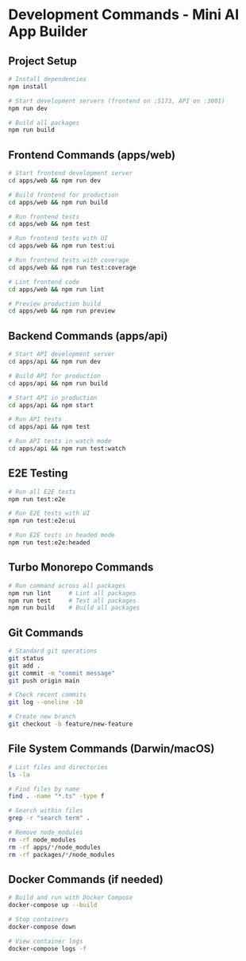 # Development Commands - Mini AI App Builder

## Project Setup

```bash
# Install dependencies
npm install

# Start development servers (frontend on :5173, API on :3001)
npm run dev

# Build all packages
npm run build
```

## Frontend Commands (apps/web)

```bash
# Start frontend development server
cd apps/web && npm run dev

# Build frontend for production
cd apps/web && npm run build

# Run frontend tests
cd apps/web && npm test

# Run frontend tests with UI
cd apps/web && npm run test:ui

# Run frontend tests with coverage
cd apps/web && npm run test:coverage

# Lint frontend code
cd apps/web && npm run lint

# Preview production build
cd apps/web && npm run preview
```

## Backend Commands (apps/api)

```bash
# Start API development server
cd apps/api && npm run dev

# Build API for production
cd apps/api && npm run build

# Start API in production
cd apps/api && npm start

# Run API tests
cd apps/api && npm test

# Run API tests in watch mode
cd apps/api && npm run test:watch
```

## E2E Testing

```bash
# Run all E2E tests
npm run test:e2e

# Run E2E tests with UI
npm run test:e2e:ui

# Run E2E tests in headed mode
npm run test:e2e:headed
```

## Turbo Monorepo Commands

```bash
# Run command across all packages
npm run lint     # Lint all packages
npm run test     # Test all packages
npm run build    # Build all packages
```

## Git Commands

```bash
# Standard git operations
git status
git add .
git commit -m "commit message"
git push origin main

# Check recent commits
git log --oneline -10

# Create new branch
git checkout -b feature/new-feature
```

## File System Commands (Darwin/macOS)

```bash
# List files and directories
ls -la

# Find files by name
find . -name "*.ts" -type f

# Search within files
grep -r "search term" .

# Remove node_modules
rm -rf node_modules
rm -rf apps/*/node_modules
rm -rf packages/*/node_modules
```

## Docker Commands (if needed)

```bash
# Build and run with Docker Compose
docker-compose up --build

# Stop containers
docker-compose down

# View container logs
docker-compose logs -f
```
